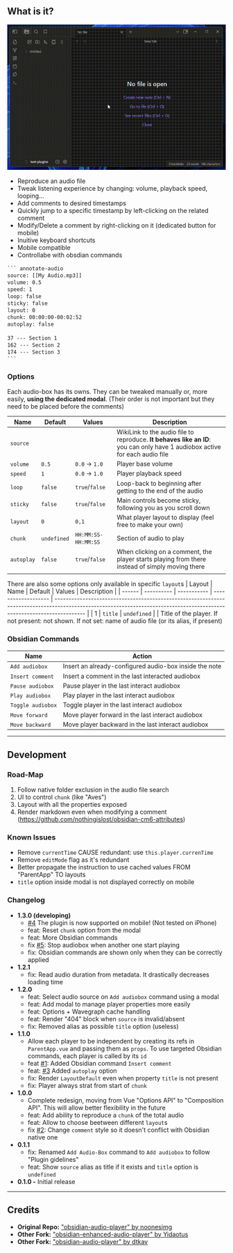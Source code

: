 ## What is it?

![Preview GIF](static/preview2.gif)

-   Reproduce an audio file
-   Tweak listening experience by changing: volume, playback speed, looping...
-   Add comments to desired timestamps
-   Quickly jump to a specific timestamp by left-clicking on the related comment
-   Modify/Delete a comment by right-clicking on it (dedicated button for mobile)
-   Inuitive keyboard shortcuts
-   Mobile compatible
-   Controllabe with obsdian commands

````
``` annotate-audio
source: [[My Audio.mp3]]
volume: 0.5
speed: 1
loop: false
sticky: false
layout: 0
chunk: 00:00:00-00:02:52
autoplay: false

37 --- Section 1
162 --- Section 2
174 --- Section 3
```
````

### Options

Each audio-box has its owns. They can be tweaked manually or, more easily, **using the dedicated modal**.
(Their order is not important but they need to be placed before the comments)

| Name       | Default     | Values              | Description                                                                                                                 |
| ---------- | ----------- | ------------------- | --------------------------------------------------------------------------------------------------------------------------- |
| `source`   |             |                     | WikiLink to the audio file to reproduce. **It behaves like an ID**: you can only have 1 audiobox active for each audio file |
| `volume`   | `0.5`       | `0.0` → `1.0`       | Player base volume                                                                                                          |
| `speed`    | `1`         | `0.0` → `1.0`       | Player playback speed                                                                                                       |
| `loop`     | `false`     | `true`/`false`      | Loop-back to beginning after getting to the end of the audio                                                                |
| `sticky`   | `false`     | `true`/`false`      | Main controls become sticky, following you as you scroll down                                                               |
| `layout`   | `0`         | `0,1`               | What player layout to display (feel free to make your own)                                                                  |
| `chunk`    | `undefined` | `HH:MM:SS-HH:MM:SS` | Section of audio to play                                                                                                    |
| `autoplay` | `false`     | `true`/`false`      | When clicking on a comment, the player starts playing from there instead of simply moving there                             |
|            |

There are also some options only available in specific `layout`s
| Layout | Name | Default | Values | Description |
| ------ | ---------- | ----------- | ------------------- | ----------------------------------------------------------------------------------------------------------------------------------------------------------------------- |
| 1 | `title` | `undefined` | | Title of the player. If not present: not shown. If not set: name of audio file (or its alias, if present)

### Obsidian Commands

| Name              | Action                                                 |
| ----------------- | ------------------------------------------------------ |
| `Add audiobox`    | Insert an already-configured audio-box inside the note |
| `Insert comment`  | Insert a comment in the last interacted audiobox       |
| `Pause audiobox`  | Pause player in the last interact audiobox             |
| `Play audiobox`   | Play player in the last interact audiobox              |
| `Toggle audiobox` | Toggle player in the last interact audiobox            |
| `Move forward`    | Move player forward in the last interact audiobox      |
| `Move backward`   | Move player backward in the last interact audiobox     |

---

## Development

### Road-Map

1. Follow native folder exclusion in the audio file search
2. UI to control `chunk` (like "Aves")
3. Layout with all the properties exposed
4. Render markdown even when modifying a comment (https://github.com/nothingislost/obsidian-cm6-attributes)

### Known Issues

-   Remove `currentTime` CAUSE redundant: use `this.player.currenTime`
-   Remove `editMode` flag as it's redundant
-   Better propagate the instruction to use cached values FROM "ParentApp" TO layouts
-   `title` option inside modal is not displayed correctly on mobile

### Changelog

-   **1.3.0 (developing)**
    -   [#4](https://github.com/12-VidE/annotate-audio/issues/4) The plugin is now supported on mobile! (Not tested on iPhone)
    -   feat: Reset `chunk` option from the modal
    -   feat: More Obsidian commands
    -   fix [#5](https://github.com/12-VidE/annotate-audio/issues/5): Stop audiobox when another one start playing
    -   fix: Obsidian commands are shown only when they can be correctly applied
-   **1.2.1**
    -   fix: Read audio duration from metadata. It drastically decreases loading time
-   **1.2.0**
    -   feat: Select audio source on `Add audiobox` command using a modal
    -   feat: Add modal to manage player properties more easily
    -   feat: Options + Wavegraph cache handling
    -   feat: Render "404" block when `source` is invalid/absent
    -   fix: Removed alias as possible `title` option (useless)
-   **1.1.0**
    -   Allow each player to be independent by creating its refs in `ParentApp.vue` and passing them as `props`. To use targeted Obsidian commands, each player is called by its `id`
    -   feat [#1](https://github.com/12-VidE/annotate-audio/issues/1): Added Obsidian command `Insert comment`
    -   feat: [#3](https://github.com/12-VidE/annotate-audio/issues/3) Added `autoplay` option
    -   fix: Render `LayoutDefault` even when property `title` is not present
    -   fix: Player always strat from start of `chunk`
-   **1.0.0**
    -   Complete redesign, moving from Vue "Options API" to "Composition API". This will allow better flexibility in the future
    -   feat: Add ability to reproduce a `chunk` of the total audio
    -   feat: Allow to choose beetween different `layout`s
    -   fix [#2](https://github.com/12-VidE/annotate-audio/issues/2): Change `comment` style so it doesn't conflict with Obsidian native one
-   **0.1.1**
    -   fix: Renamed `Add Audio-Box` command to `Add audiobox` to follow "Plugin gidelines"
    -   feat: Show `source` alias as title if it exists and `title` option is `undefined`
-   **0.1.0 -** Initial release

---

## Credits

-   **Original Repo:** ["obsidian-audio-player" by noonesimg](https://github.com/noonesimg/obsidian-audio-player)
-   **Other Fork:** ["obsidian-enhanced-audio-player" by Yidaotus](https://github.com/Yidaotus/obsidian-enhanced-audio-player)
-   **Other Fork:** ["obsidian-audio-player" by dtkav](https://github.com/dtkav/obsidian-audio-player)
